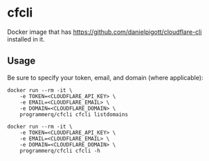 # cfcli

Docker image that has https://github.com/danielpigott/cloudflare-cli installed in it.

## Usage

Be sure to specify your token, email, and domain (where applicable):

    docker run --rm -it \
        -e TOKEN=<CLOUDFLARE_API_KEY> \
        -e EMAIL=<CLOUDFLARE_EMAIL> \
        -e DOMAIN=<CLOUDFLARE_DOMAIN> \
        programmerq/cfcli cfcli listdomains
    
    docker run --rm -it \
        -e TOKEN=<CLOUDFLARE_API_KEY> \
        -e EMAIL=<CLOUDFLARE_EMAIL> \
        -e DOMAIN=<CLOUDFLARE_DOMAIN> \
        programmerq/cfcli cfcli -h
